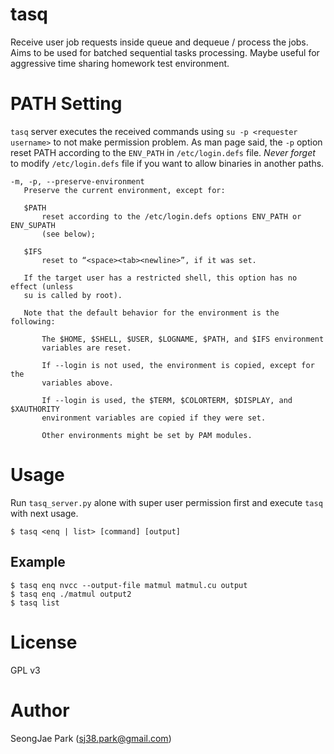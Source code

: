 # tasq
Receive user job requests inside queue and dequeue / process the jobs.
Aims to be used for batched sequential tasks processing. Maybe useful
for aggressive time sharing homework test environment.

# PATH Setting
`tasq` server executes the received commands using `su -p <requester username>`
to not make permission problem.  As man page said, the `-p` option reset PATH
according to the `ENV_PATH` in `/etc/login.defs` file.  _Never forget_ to modify
`/etc/login.defs` file if you want to allow binaries in another paths.

```
-m, -p, --preserve-environment
   Preserve the current environment, except for:

   $PATH
       reset according to the /etc/login.defs options ENV_PATH or ENV_SUPATH
       (see below);

   $IFS
       reset to “<space><tab><newline>”, if it was set.

   If the target user has a restricted shell, this option has no effect (unless
   su is called by root).

   Note that the default behavior for the environment is the following:

       The $HOME, $SHELL, $USER, $LOGNAME, $PATH, and $IFS environment
       variables are reset.

       If --login is not used, the environment is copied, except for the
       variables above.

       If --login is used, the $TERM, $COLORTERM, $DISPLAY, and $XAUTHORITY
       environment variables are copied if they were set.

       Other environments might be set by PAM modules.
```

# Usage
Run `tasq_server.py` alone with super user permission first and
execute `tasq` with next usage.

`$ tasq <enq | list> [command] [output]`

## Example
```
$ tasq enq nvcc --output-file matmul matmul.cu output
$ tasq enq ./matmul output2
$ tasq list
```

# License
GPL v3

# Author
SeongJae Park (sj38.park@gmail.com)
